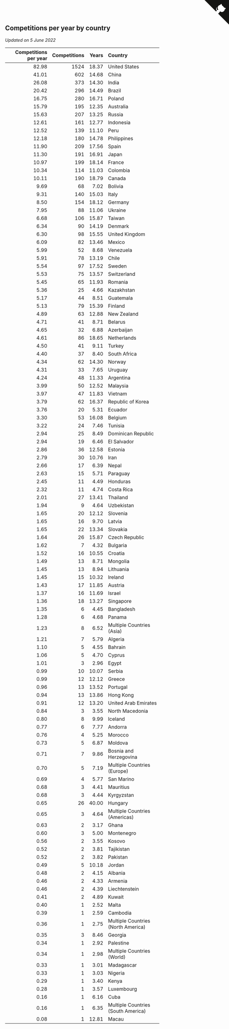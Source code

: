 ## Competitions per year by country

*Updated on  5 June 2022*

| Competitions per year | Competitions | Years | Country |
| ---: | ---: | ---: | :--- |
| 82.98 | 1524 | 18.37 | United States |
| 41.01 | 602 | 14.68 | China |
| 26.08 | 373 | 14.30 | India |
| 20.42 | 296 | 14.49 | Brazil |
| 16.75 | 280 | 16.71 | Poland |
| 15.79 | 195 | 12.35 | Australia |
| 15.63 | 207 | 13.25 | Russia |
| 12.61 | 161 | 12.77 | Indonesia |
| 12.52 | 139 | 11.10 | Peru |
| 12.18 | 180 | 14.78 | Philippines |
| 11.90 | 209 | 17.56 | Spain |
| 11.30 | 191 | 16.91 | Japan |
| 10.97 | 199 | 18.14 | France |
| 10.34 | 114 | 11.03 | Colombia |
| 10.11 | 190 | 18.79 | Canada |
| 9.69 | 68 | 7.02 | Bolivia |
| 9.31 | 140 | 15.03 | Italy |
| 8.50 | 154 | 18.12 | Germany |
| 7.95 | 88 | 11.06 | Ukraine |
| 6.68 | 106 | 15.87 | Taiwan |
| 6.34 | 90 | 14.19 | Denmark |
| 6.30 | 98 | 15.55 | United Kingdom |
| 6.09 | 82 | 13.46 | Mexico |
| 5.99 | 52 | 8.68 | Venezuela |
| 5.91 | 78 | 13.19 | Chile |
| 5.54 | 97 | 17.52 | Sweden |
| 5.53 | 75 | 13.57 | Switzerland |
| 5.45 | 65 | 11.93 | Romania |
| 5.36 | 25 | 4.66 | Kazakhstan |
| 5.17 | 44 | 8.51 | Guatemala |
| 5.13 | 79 | 15.39 | Finland |
| 4.89 | 63 | 12.88 | New Zealand |
| 4.71 | 41 | 8.71 | Belarus |
| 4.65 | 32 | 6.88 | Azerbaijan |
| 4.61 | 86 | 18.65 | Netherlands |
| 4.50 | 41 | 9.11 | Turkey |
| 4.40 | 37 | 8.40 | South Africa |
| 4.34 | 62 | 14.30 | Norway |
| 4.31 | 33 | 7.65 | Uruguay |
| 4.24 | 48 | 11.33 | Argentina |
| 3.99 | 50 | 12.52 | Malaysia |
| 3.97 | 47 | 11.83 | Vietnam |
| 3.79 | 62 | 16.37 | Republic of Korea |
| 3.76 | 20 | 5.31 | Ecuador |
| 3.30 | 53 | 16.08 | Belgium |
| 3.22 | 24 | 7.46 | Tunisia |
| 2.94 | 25 | 8.49 | Dominican Republic |
| 2.94 | 19 | 6.46 | El Salvador |
| 2.86 | 36 | 12.58 | Estonia |
| 2.79 | 30 | 10.76 | Iran |
| 2.66 | 17 | 6.39 | Nepal |
| 2.63 | 15 | 5.71 | Paraguay |
| 2.45 | 11 | 4.49 | Honduras |
| 2.32 | 11 | 4.74 | Costa Rica |
| 2.01 | 27 | 13.41 | Thailand |
| 1.94 | 9 | 4.64 | Uzbekistan |
| 1.65 | 20 | 12.12 | Slovenia |
| 1.65 | 16 | 9.70 | Latvia |
| 1.65 | 22 | 13.34 | Slovakia |
| 1.64 | 26 | 15.87 | Czech Republic |
| 1.62 | 7 | 4.32 | Bulgaria |
| 1.52 | 16 | 10.55 | Croatia |
| 1.49 | 13 | 8.71 | Mongolia |
| 1.45 | 13 | 8.94 | Lithuania |
| 1.45 | 15 | 10.32 | Ireland |
| 1.43 | 17 | 11.85 | Austria |
| 1.37 | 16 | 11.69 | Israel |
| 1.36 | 18 | 13.27 | Singapore |
| 1.35 | 6 | 4.45 | Bangladesh |
| 1.28 | 6 | 4.68 | Panama |
| 1.23 | 8 | 6.52 | Multiple Countries (Asia) |
| 1.21 | 7 | 5.79 | Algeria |
| 1.10 | 5 | 4.55 | Bahrain |
| 1.06 | 5 | 4.70 | Cyprus |
| 1.01 | 3 | 2.96 | Egypt |
| 0.99 | 10 | 10.07 | Serbia |
| 0.99 | 12 | 12.12 | Greece |
| 0.96 | 13 | 13.52 | Portugal |
| 0.94 | 13 | 13.86 | Hong Kong |
| 0.91 | 12 | 13.20 | United Arab Emirates |
| 0.84 | 3 | 3.55 | North Macedonia |
| 0.80 | 8 | 9.99 | Iceland |
| 0.77 | 6 | 7.77 | Andorra |
| 0.76 | 4 | 5.25 | Morocco |
| 0.73 | 5 | 6.87 | Moldova |
| 0.71 | 7 | 9.86 | Bosnia and Herzegovina |
| 0.70 | 5 | 7.19 | Multiple Countries (Europe) |
| 0.69 | 4 | 5.77 | San Marino |
| 0.68 | 3 | 4.41 | Mauritius |
| 0.68 | 3 | 4.44 | Kyrgyzstan |
| 0.65 | 26 | 40.00 | Hungary |
| 0.65 | 3 | 4.64 | Multiple Countries (Americas) |
| 0.63 | 2 | 3.17 | Ghana |
| 0.60 | 3 | 5.00 | Montenegro |
| 0.56 | 2 | 3.55 | Kosovo |
| 0.52 | 2 | 3.81 | Tajikistan |
| 0.52 | 2 | 3.82 | Pakistan |
| 0.49 | 5 | 10.18 | Jordan |
| 0.48 | 2 | 4.15 | Albania |
| 0.46 | 2 | 4.33 | Armenia |
| 0.46 | 2 | 4.39 | Liechtenstein |
| 0.41 | 2 | 4.89 | Kuwait |
| 0.40 | 1 | 2.52 | Malta |
| 0.39 | 1 | 2.59 | Cambodia |
| 0.36 | 1 | 2.75 | Multiple Countries (North America) |
| 0.35 | 3 | 8.46 | Georgia |
| 0.34 | 1 | 2.92 | Palestine |
| 0.34 | 1 | 2.98 | Multiple Countries (World) |
| 0.33 | 1 | 3.01 | Madagascar |
| 0.33 | 1 | 3.03 | Nigeria |
| 0.29 | 1 | 3.40 | Kenya |
| 0.28 | 1 | 3.57 | Luxembourg |
| 0.16 | 1 | 6.16 | Cuba |
| 0.16 | 1 | 6.35 | Multiple Countries (South America) |
| 0.08 | 1 | 12.81 | Macau |


<a href="https://github.com/jonatanklosko/wca_statistics" class="github-corner" aria-label="View source on Github"><svg width="80" height="80" viewBox="0 0 250 250" style="fill:#151513; color:#fff; position: absolute; top: 0; border: 0; right: 0;" aria-hidden="true"><path d="M0,0 L115,115 L130,115 L142,142 L250,250 L250,0 Z"></path><path d="M128.3,109.0 C113.8,99.7 119.0,89.6 119.0,89.6 C122.0,82.7 120.5,78.6 120.5,78.6 C119.2,72.0 123.4,76.3 123.4,76.3 C127.3,80.9 125.5,87.3 125.5,87.3 C122.9,97.6 130.6,101.9 134.4,103.2" fill="currentColor" style="transform-origin: 130px 106px;" class="octo-arm"></path><path d="M115.0,115.0 C114.9,115.1 118.7,116.5 119.8,115.4 L133.7,101.6 C136.9,99.2 139.9,98.4 142.2,98.6 C133.8,88.0 127.5,74.4 143.8,58.0 C148.5,53.4 154.0,51.2 159.7,51.0 C160.3,49.4 163.2,43.6 171.4,40.1 C171.4,40.1 176.1,42.5 178.8,56.2 C183.1,58.6 187.2,61.8 190.9,65.4 C194.5,69.0 197.7,73.2 200.1,77.6 C213.8,80.2 216.3,84.9 216.3,84.9 C212.7,93.1 206.9,96.0 205.4,96.6 C205.1,102.4 203.0,107.8 198.3,112.5 C181.9,128.9 168.3,122.5 157.7,114.1 C157.9,116.9 156.7,120.9 152.7,124.9 L141.0,136.5 C139.8,137.7 141.6,141.9 141.8,141.8 Z" fill="currentColor" class="octo-body"></path></svg></a><style>.github-corner:hover .octo-arm{animation:octocat-wave 560ms ease-in-out}@keyframes octocat-wave{0%,100%{transform:rotate(0)}20%,60%{transform:rotate(-25deg)}40%,80%{transform:rotate(10deg)}}@media (max-width:500px){.github-corner:hover .octo-arm{animation:none}.github-corner .octo-arm{animation:octocat-wave 560ms ease-in-out}}</style>
